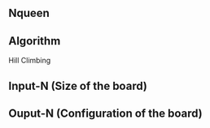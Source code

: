 ## Nqueen 
## Algorithm

Hill Climbing


## Input-N (Size of the board)
## Ouput-N (Configuration of the board)
